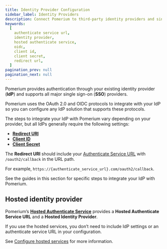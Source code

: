 ```yaml
---
title: Identity Provider Configuration
sidebar_label: Identity Providers
description: Connect Pomerium to third-party identity providers and single-sign-on services.
keywords:
  [
    authenticate service url,
    identity provider,
    hosted authenticate service,
    oidc,
    client id,
    client secret,
    redirect url,
  ]
pagination_prev: null
pagination_next: null
---
```


Pomerium provides authentication through your existing identity provider (**IdP**) and supports all major single sign-on (**SSO**) providers.

Pomerium uses the OAuth 2.0 and OIDC protocols to integrate with your IdP so you can configure any IdP solution that supports these protocols.

The steps to integrate your IdP with Pomerium vary depending on your provider, but all IdPs generally require the following settings:

- **[Redirect URI](https://www.oauth.com/oauth2-servers/redirect-uris/)**
- **[Client ID]**
- **[Client Secret]**

The **Redirect URI** should include your [Authenticate Service URL](/docs/reference/service-urls#authenticate-service-url) with `/oauth2/callback` in the URL path.

For example, `https://{authenticate_service_url}.com/oauth2/callback`.

See the guides in this section for specific steps to integrate your IdP with Pomerium.

## Hosted identity provider

Pomerium’s [**Hosted Authenticate Service**](/docs/capabilities/hosted-authenticate-service) provides a **Hosted Authenticate Service URL** and a **Hosted Identity Provider**.

If you use the hosted services, you don’t need to include IdP settings or an authenticate service URL in your configuration.

See [Configure hosted services](/docs/capabilities/hosted-authenticate-service#configure-the-hosted-authenticate-service) for more information.

[client id]: /docs/reference/identity-provider-settings#identity-provider-client-id
[client secret]: /docs/reference/identity-provider-settings#identity-provider-client-secret
[environmental variables]: https://en.wikipedia.org/wiki/Environment_variable
[oauth2]: https://oauth.net/2/
[openid connect]: https://en.wikipedia.org/wiki/OpenID_Connect
